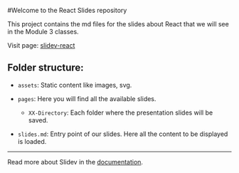 #Welcome to the React Slides repository

This project contains the md files for the slides about React that we will see in the Module 3 classes.

Visit page: [slidev-react](https://slidev-react.vercel.app/1)

## Folder structure:

- `assets`: Static content like images, svg.
- `pages`: Here you will find all the available slides.
  - `XX-Directory`: Each folder where the presentation slides will be saved.

- `slides.md`: Entry point of our slides. Here all the content to be displayed is loaded.

---
Read more about Slidev in the [documentation](https://sli.dev/).
